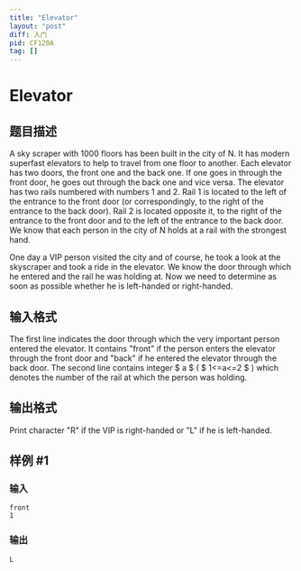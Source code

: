 ```yaml
---
title: "Elevator"
layout: "post"
diff: 入门
pid: CF120A
tag: []
---
```


# Elevator

## 题目描述

A sky scraper with 1000 floors has been built in the city of N. It has modern superfast elevators to help to travel from one floor to another. Each elevator has two doors, the front one and the back one. If one goes in through the front door, he goes out through the back one and vice versa. The elevator has two rails numbered with numbers 1 and 2. Rail 1 is located to the left of the entrance to the front door (or correspondingly, to the right of the entrance to the back door). Rail 2 is located opposite it, to the right of the entrance to the front door and to the left of the entrance to the back door. We know that each person in the city of N holds at a rail with the strongest hand.

One day a VIP person visited the city and of course, he took a look at the skyscraper and took a ride in the elevator. We know the door through which he entered and the rail he was holding at. Now we need to determine as soon as possible whether he is left-handed or right-handed.

## 输入格式

The first line indicates the door through which the very important person entered the elevator. It contains "front" if the person enters the elevator through the front door and "back" if he entered the elevator through the back door. The second line contains integer $ a $ ( $ 1<=a<=2 $ ) which denotes the number of the rail at which the person was holding.

## 输出格式

Print character "R" if the VIP is right-handed or "L" if he is left-handed.

## 样例 #1

### 输入

```
front
1

```

### 输出

```
L

```

